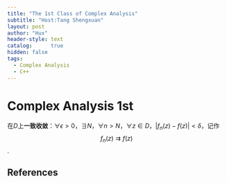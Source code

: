 ```yaml
---
title: "The 1st Class of Complex Analysis"
subtitle: "Host:Tang Shengxuan"
layout: post
author: "Hux"
header-style: text
catalog:      true
hidden: false
tags:
  - Complex Analysis
  - C++
---
```

# Complex Analysis 1st
在$D$上**一致收敛**：$\forall\epsilon\gt0$，$\exists N$，$\forall n\gt N$，$\forall z\in D$，$|f_n(z)-f(z)|\lt\delta$，记作
$$f_n(z)\rightrightarrows f(z)$$.

References
----------